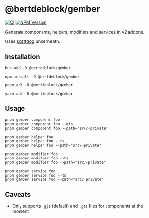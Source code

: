 # @bertdeblock/gember

[![CI](https://github.com/bertdeblock/gember/workflows/CI/badge.svg)](https://github.com/bertdeblock/gember/actions?query=workflow%3ACI)
[![NPM Version](https://badge.fury.io/js/%40bertdeblock%2Fgember.svg)](https://badge.fury.io/js/%40bertdeblock%2Fgember)

Generate components, helpers, modifiers and services in v2 addons.

Uses [scaffdog](https://scaff.dog/) underneath.

## Installation

```shell
bun add -D @bertdeblock/gember
```

```shell
npm install -D @bertdeblock/gember
```

```shell
pnpm add -D @bertdeblock/gember
```

```shell
yarn add -D @bertdeblock/gember
```

## Usage

```shell
pnpm gember component foo
pnpm gember component foo --gts
pnpm gember component foo --path="src/-private"

pnpm gember helper foo
pnpm gember helper foo --ts
pnpm gember helper foo --path="src/-private"

pnpm gember modifier foo
pnpm gember modifier foo --ts
pnpm gember modifier foo --path="src/-private"

pnpm gember service foo
pnpm gember service foo --ts
pnpm gember service foo --path="src/-private"
```

## Caveats

- Only supports `.gjs` (default) and `.gts` files for components at the moment
